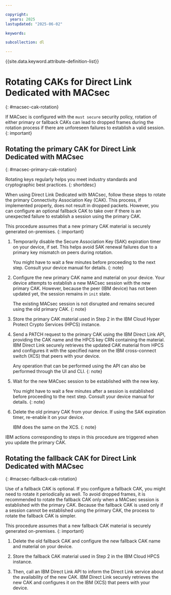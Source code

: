 ```yaml
---

copyright:
  years: 2025
lastupdated: "2025-06-02"

keywords:

subcollection: dl

---
```


{{site.data.keyword.attribute-definition-list}}

# Rotating CAKs for Direct Link Dedicated with MACsec
{: #macsec-cak-rotation}

If MACsec is configured with the `must secure` security policy, rotation of either primary or fallback CAKs can lead to dropped frames during the rotation process if there are unforeseen failures to establish a valid session.
{: important}

## Rotating the primary CAK for Direct Link Dedicated with MACsec
{: #macsec-primary-cak-rotation}

Rotating keys regularly helps you meet industry standards and cryptographic best practices.
{: shortdesc}

When using Direct Link Dedicated with MACsec, follow these steps to rotate the primary Connectivity Association Key (CAK). This process, if implemented properly, does not result in dropped packets. However, you can configure an optional fallback CAK to take over if there is an unexpected failure to establish a session using the primary CAK.

   This procedure assumes that a new primary CAK material is securely generated on-premises.
   {: important}

1. Temporarily disable the Secure Association Key (SAK) expiration timer on your device, if set. This helps avoid SAK renewal failures due to a primary key mismatch on peers during rotation.

   You might have to wait a few minutes before proceeding to the next step. Consult your device manual for details.
   {: note}

1. Configure the new primary CAK name and material on your device. Your device attempts to establish a new MACsec session with the new primary CAK. However, because the peer (IBM device) has not been updated yet, the session remains in `init` state.

   The existing MACsec session is not disrupted and remains secured using the old primary CAK.
   {: note}

1. Store the primary CAK material used in Step 2 in the IBM Cloud Hyper Protect Crypto Services (HPCS) instance.  
1. Send a PATCH request to the primary CAK using the IBM Direct Link API, providing the CAK name and the HPCS key CRN containing the material. IBM Direct Link securely retrieves the updated CAK material from HPCS and configures it with the specified name on the IBM cross-connect switch (XCS) that peers with your device. 

   Any operation that can be performed using the API can also be performed through the UI and CLI.
   {: note}

1. Wait for the new MACsec session to be established with the new key.

   You might have to wait a few minutes after a session is established before proceeding to the next step. Consult your device manual for details.
   {: note}

1. Delete the old primary CAK from your device. If using the SAK expiration timer, re-enable it on your device.

   IBM does the same on the XCS.
   {: note}

IBM actions corresponding to steps in this procedure are triggered when you update the primary CAK.

## Rotating the fallback CAK for Direct Link Dedicated with MACsec
{: #macsec-fallback-cak-rotation}

Use of a fallback CAK is optional. If you configure a fallback CAK, you might need to rotate it periodically as well. To avoid dropped frames, it is recommended to rotate the fallback CAK only when a MACsec session is established with the primary CAK. Because the fallback CAK is used only if a session cannot be established using the primary CAK, the process to rotate the fallback CAK is simpler.

   This procedure assumes that a new fallback CAK material is securely generated on-premises.
   {: important}

1. Delete the old fallback CAK and configure the new fallback CAK name and material on your device.
  
1. Store the fallback CAK material used in Step 2 in the IBM Cloud HPCS instance.
  
1. Then, call an IBM Direct Link API to inform the Direct Link service about the availability of the new CAK. IBM Direct Link securely retrieves the new CAK and configures it on the IBM (XCS) that peers with your device.
